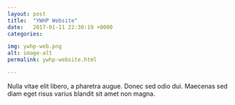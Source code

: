 ```yaml
---
layout: post
title:  "YWHP Website"
date:   2017-01-11 22:30:19 +0000
categories: 

img: ywhp-web.png
alt: image-alt
permalink: ywhp-website.html

---
```


Nulla vitae elit libero, a pharetra augue. Donec sed odio dui. Maecenas sed diam eget risus varius blandit sit amet non magna. 